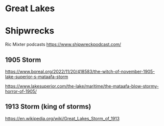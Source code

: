 # Great Lakes

# Shipwrecks
Ric Mixter podcasts
https://www.shipwreckpodcast.com/

## 1905 Storm
https://www.boreal.org/2022/11/20/418583/the-witch-of-november-1905-lake-superior-s-mataafa-storm

https://www.lakesuperior.com/the-lake/maritime/the-mataafa-blow-stormy-horror-of-1905/

## 1913 Storm (king of storms)
https://en.wikipedia.org/wiki/Great_Lakes_Storm_of_1913

